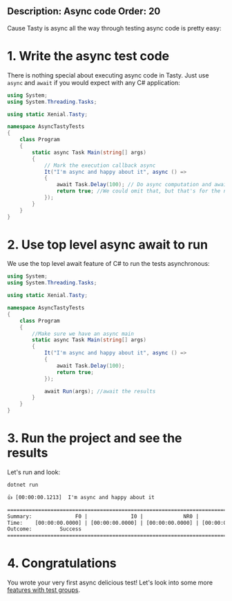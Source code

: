 Description: Async code
Order: 20
---
Cause Tasty is async all the way through testing async code is pretty easy:

# 1. Write the async test code 

There is nothing special about executing async code in Tasty. Just use `async` and `await` if you would expect with any C# application:

```cs
using System;
using System.Threading.Tasks;

using static Xenial.Tasty;

namespace AsyncTastyTests
{
    class Program
    {
        static async Task Main(string[] args)
        {
            // Mark the execution callback async
            It("I'm async and happy about it", async () =>
            {
                await Task.Delay(100); // Do async computation and await it
                return true; //We could omit that, but that's for the next lesson
            });
        }
    }
}

```

# 2. Use top level async await to run

We use the top level await feature of C# to run the tests asynchronous:

```cs
using System;
using System.Threading.Tasks;

using static Xenial.Tasty;

namespace AsyncTastyTests
{
    class Program
    {
        //Make sure we have an async main
        static async Task Main(string[] args)
        {
            It("I'm async and happy about it", async () =>
            {
                await Task.Delay(100);
                return true;
            });

            await Run(args); //await the results
        }
    }
}

```

# 3. Run the project and see the results 

Let's run and look:

```cmd
dotnet run
```

```txt
👍 [00:00:00.1213]  I'm async and happy about it

=================================================================================================
Summary:              F0 |              I0 |             NR0 |              S1 | T1
Time:    [00:00:00.0000] | [00:00:00.0000] | [00:00:00.0000] | [00:00:00.1213] | [00:00:00.1213]
Outcome:         Success
=================================================================================================
```

# 4. Congratulations

You wrote your very first async delicious test! Let's look into some more [features with test groups](test-groups.html).

